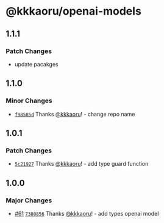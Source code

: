 # @kkkaoru/openai-models

## 1.1.1

### Patch Changes

- update pacakges

## 1.1.0

### Minor Changes

- [`f98585d`](https://github.com/kkkaoru/openai-typescript-bot/commit/f98585d28f969f731cfb77aa76bd4cd4d82e9653) Thanks [@kkkaoru](https://github.com/kkkaoru)! - change repo name

## 1.0.1

### Patch Changes

- [`5c21927`](https://github.com/kkkaoru/openai-typescript-bot/commit/5c21927166bd1c6b3f76216304400b7e91481be0) Thanks [@kkkaoru](https://github.com/kkkaoru)! - add type guard function

## 1.0.0

### Major Changes

- [#61](https://github.com/kkkaoru/openai-typescript-bot/pull/61) [`7380856`](https://github.com/kkkaoru/openai-typescript-bot/commit/7380856cea3d57c3df902b2547ff24cfd15887fb) Thanks [@kkkaoru](https://github.com/kkkaoru)! - add types openai model

